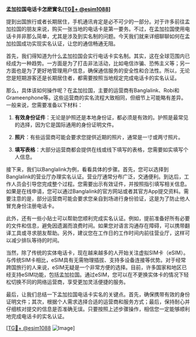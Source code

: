 **孟加拉国电话卡怎麽實名[[TG💪+ @esim1088](https://t.me/s/esim1088)]**

提到出国旅行或者长期居住，手机通讯肯定是必不可少的一部分。对于许多前往孟加拉国的朋友来说，购买一张当地的电话卡是第一要务。不过，在孟加拉国使用电话卡并非那么简单，尤其是涉及到实名制的问题。今天我们就来详细聊聊如何在孟加拉国成功实现实名认证，让您的通信畅通无阻。

首先，我们得知道为什么孟加拉国会实行电话卡实名制。其实，这在全球范围内已经成为一种趋势。一方面是为了打击非法活动，比如电信诈骗、恐怖主义等；另一方面也是为了更好地管理用户信息，确保通信服务的安全性和合法性。所以，无论您是短期游客还是长期居住者，都需要按照当地规定完成电话卡的实名认证。

那么，具体该如何操作呢？在孟加拉国，主要的运营商有Banglalink、Robi和Grameenphone等。这些运营商的实名流程大致相同，但细节上可能略有差异。一般来说，您需要准备以下材料：

1. **有效身份证件**：无论是护照还是本地身份证，都必须是有效的。护照是最常见的选择，因为它是国际通用的身份证明文件。
   
2. **照片**：有些运营商可能会要求您提供近期的照片，通常是一寸或两寸照片。

3. **填写表格**：大部分运营商都会提供在线或线下填写的表格，您需要如实填写个人信息。

接下来，我们以Banglalink为例，看看具体的步骤。首先，您可以选择到Banglalink的营业厅办理实名认证。营业厅通常分布广泛，交通便利。到达后，工作人员会引导您完成整个过程。您需要出示有效证件，并按照指引填写相关信息。如果是在线申请，您可以通过Banglalink的官方网站或者其官方App提交资料。需要注意的是，部分运营商可能会要求您亲自到场进行身份验证，这是为了防止他人冒充身份注册电话卡。

此外，还有一些小贴士可以帮助您顺利完成实名认证。例如，提前准备好所有必要的文件和信息，避免因遗漏而浪费时间。如果您对语言沟通存在障碍，可以携带翻译工具或寻求朋友帮助。另外，建议您在工作日的工作时间内前往营业厅，这样可以减少排队等待的时间。

当然，除了传统的实体电话卡，现在越来越多的人开始关注虚拟SIM卡（eSIM）。与传统SIM卡相比，eSIM具有无需物理插拔、支持多设备连接等优势。对于经常跨国旅行的人来说，eSIM无疑是一个非常方便的选择。目前，许多国家和地区已经支持eSIM功能，包括孟加拉国。通过eSIM，您可以在不更换实体卡的情况下轻松切换不同的网络运营商，享受更加灵活便捷的服务。

最后，让我们总结一下孟加拉国电话卡实名的关键点。首先，确保携带有效的身份证明文件；其次，根据个人需求选择合适的运营商和服务方式；最后，保持耐心并仔细核对提交的信息是否准确无误。只要按照上述步骤操作，相信您一定能够顺利地完成电话卡的实名认证。

[[TG💪+ @esim1088](https://t.me/s/esim1088) ![Image](https://i.postimg.cc/4NQfJmqS/Snipaste-2025-05-13-00-14-12.png)]